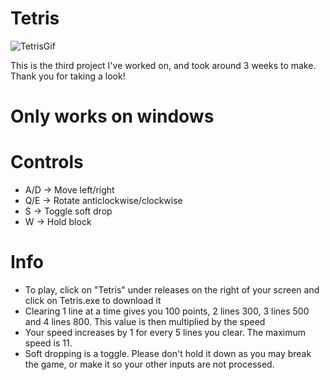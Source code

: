 # Tetris
![TetrisGif](https://github.com/user-attachments/assets/a2ad1bca-2e7e-4a84-8d25-bca1cb9e3964)

This is the third project I've worked on, and took around 3 weeks to make. Thank you for taking a look!

# Only works on windows

# Controls
- A/D -> Move left/right
- Q/E -> Rotate anticlockwise/clockwise
- S -> Toggle soft drop
- W -> Hold block

# Info
- To play, click on "Tetris" under releases on the right of your screen and click on Tetris.exe to download it
- Clearing 1 line at a time gives you 100 points, 2 lines 300, 3 lines 500 and 4 lines 800. This value is then multiplied by the speed
- Your speed increases by 1 for every 5 lines you clear. The maximum speed is 11.
- Soft dropping is a toggle. Please don't hold it down as you may break the game, or make it so your other inputs are not processed.
